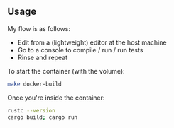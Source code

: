 ## Usage

My flow is as follows:

  * Edit from a (lightweight) editor at the host machine
  * Go to a console to compile / run / run tests
  * Rinse and repeat
  
To start the container (with the volume):

```bash
make docker-build
```

Once you're inside the container:

```bash
rustc --version
cargo build; cargo run
```
